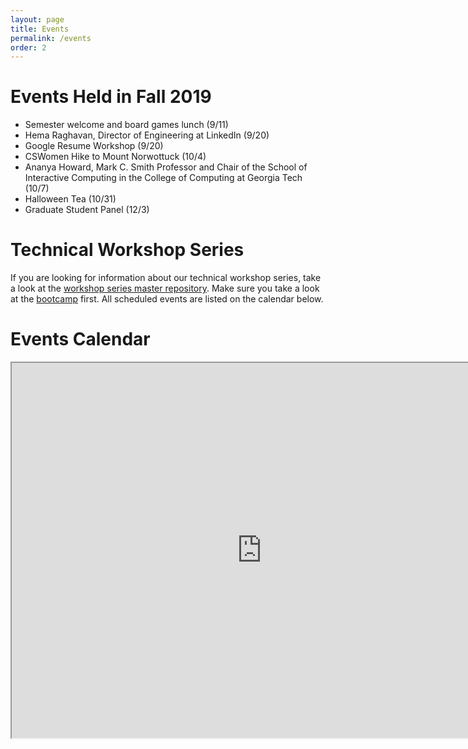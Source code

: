 ```yaml
---
layout: page
title: Events
permalink: /events
order: 2
---
```

# Events Held in Fall 2019
* Semester welcome and board games lunch (9/11) 
* Hema Raghavan, Director of Engineering at LinkedIn (9/20) 
* Google Resume Workshop (9/20) 
* CSWomen Hike to Mount Norwottuck (10/4) 
* Ananya Howard, Mark C. Smith Professor and Chair of the School of Interactive Computing in the College of Computing at Georgia Tech  (10/7) 
* Halloween Tea (10/31) 
* Graduate Student Panel (12/3) 


# Technical Workshop Series
If you are looking for information about our technical workshop series, take a look at the [workshop series master repository](https://github.com/CSWomenUMass/tech-skills-workshops). Make sure you take a look at the [bootcamp](https://github.com/CSWomenUMass/bootcamp) first. All scheduled events are listed on the calendar below.  


# Events Calendar

<iframe src="https://calendar.google.com/calendar/embed?src=cswomenleadership%40gmail.com&ctz=America/New_York" style="border: 2" width="800" height="600" frameborder="2" scrolling="no"></iframe>

